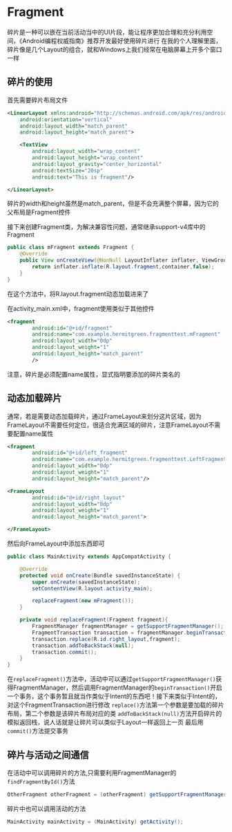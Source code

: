 # Fragment

碎片是一种可以嵌在当前活动当中的UI片段，能让程序更加合理和充分利用空间，《Android编程权威指南》推荐开发最好使用碎片进行
在我的个人理解里面，碎片像是几个Layout的组合，就和Windows上我们经常在电脑屏幕上开多个窗口一样

## 碎片的使用

首先需要碎片布局文件

```xml
<LinearLayout xmlns:android="http://schemas.android.com/apk/res/android"
    android:orientation="vertical"
    android:layout_width="match_parent"
    android:layout_height="match_parent">

    <TextView
        android:layout_width="wrap_content"
        android:layout_height="wrap_content"
        android:layout_gravity="center_horizontal"
        android:textSize="20sp"
        android:text="This is fragment"/>

</LinearLayout>
```

碎片的width和height虽然是match_parent，但是不会充满整个屏幕，因为它的父布局是Fragment控件

接下来创建Fragment类，为解决兼容性问题，通常继承support-v4库中的Fragment

```java
public class mFragment extends Fragment {
    @Override
    public View onCreateView(@NonNull LayoutInflater inflater, ViewGroup container, Bundle savedInstanceState){
        return inflater.inflate(R.layout.fragment,container,false);
    }
}
```

在这个方法中，将R.layout.fragment动态加载进来了

在activity_main.xml中，fragment使用类似于其他控件

```xml
<fragment
        android:id="@+id/fragment"
        android:name="com.example.hermitgreen.fragmenttest.mFragment"
        android:layout_width="0dp"
        android:layout_weight="1"
        android:layout_height="match_parent"
        />
```

注意，碎片是必须配置name属性，显式指明要添加的碎片类名的

## 动态加载碎片

通常，若是需要动态加载碎片，通过FrameLayout来划分这片区域，因为FrameLayout不需要任何定位，很适合充满区域的碎片，注意FrameLayout不需要配置name属性

```xml
<fragment
        android:id="@+id/left_fragment"
        android:name="com.example.hermitgreen.fragmenttest.LeftFragment"
        android:layout_width="0dp"
        android:layout_weight="1"
        android:layout_height="match_parent"/>

<FrameLayout
        android:id="@+id/right_layout"
        android:layout_width="0dp"
        android:layout_weight="1"
        android:layout_height="match_parent">

</FrameLayout>
```

然后向FrameLayout中添加东西即可

```java
public class MainActivity extends AppCompatActivity {

    @Override
    protected void onCreate(Bundle savedInstanceState) {
        super.onCreate(savedInstanceState);
        setContentView(R.layout.activity_main);

        replaceFragment(new mFragment());
    }

    private void replaceFragment(Fragment fragment){
        FragmentManager fragmentManager = getSupportFragmentManager();
        FragmentTransaction transaction = fragmentManager.beginTransaction();
        transaction.replace(R.id.right_layout,fragment);
        transaction.addToBackStack(null);
        transaction.commit();
    }
}
```

在`replaceFragment()`方法中，活动中可以通过`getSupportFragmentManager()`获得FragmentManager，然后调用FragmentManager的`beginTransaction()`开启一个事务，这个事务暂且就当作类似于Intent的东西吧！接下来类似于Intent的，对这个FragmentTransaction进行修改
`replace()`方法第一个参数是要加载的碎片布局，第二个参数是该碎片布局对应的类
`addToBackStack(null)`方法开启碎片的模拟返回栈，说人话就是让碎片可以类似于Layout一样返回上一页
最后用`commit()`方法提交事务

## 碎片与活动之间通信

在活动中可以调用碎片的方法,只需要利用FragmentManager的`findFragmentById()`方法

```java
OtherFragment otherFragment = (otherFragment) getSupportFragmentManager().findFragmentById(R.id.other_fragment);
```

碎片中也可以调用活动的方法

```java
MainActivity mainActivity = (MainActivity) getActivity();
```